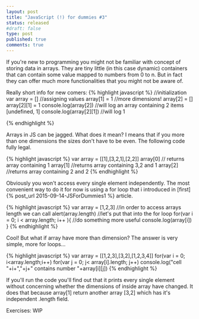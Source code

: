 ```yaml
---
layout: post
title: "JavaScript (!) for dummies #3"
status: released
#draft: false
type: post
published: true
comments: true
---
```


If you're new to programming you might not be familiar with concept of storing data in arrays. They are tiny little (in this case dynamic) containers that can contain some value mapped to numbers from 0 to n. But in fact they can offer much more functionalities that you might not be aware of. 

<!--more-->

Really short info for new comers:
{% highlight javascript %}
//initialization
var array = []
//assigning values
array[1] = 1
//more dimensions!
array[2] = []
array[2][1] = 1
console.log(array[2]) //will log an array containing 2 items [undefined, 1]
console.log(array[2][1]) //will log 1

{% endhighlight %}

Arrays in JS can be jagged. What does it mean? I means that if you more than one dimensions the sizes don't have to be even. The following code fully legal.

{% highlight javascript %}
var array = [[1],[3,2,1],[2,2]]
array[0] // returns array containing 1
array[1] //returns array containing 3,2 and 1
array[2] //returns array containing 2 and 2
{% endhighlight %}

Obviously you won't access every single element independently. The most convenient way to do it for now is using a for loop that i introduced in [first]{% post_url 2015-09-14-JSForDummies1 %} article.

{% highlight javascript %}
var array = [1,2,3]
//in order to access arrays length we can call
alert(array.length)
//let's put that into the for loop
for(var i = 0; i < array.length; i++ ){
  //do something more useful
  console.log(array[i])
}
{% endhighlight %}

Cool! But what if array have more than dimension? The answer is very simple, more for loops...

{% highlight javascript %}
var array = [[1,2,3],[3,2],[1,2,3,4]]
for(var i = 0; i<array.length;i++)
  for(var j = 0; j< array[i].length; j++)
    console.log("cell "+i+","+j+" contains number "+array[i][j])
{% endhighlight %}

If you'll run the code you'll find out that it prints every single element without concerning whether the dimensions of inside array have changed. It does that because array[1] return another array [3,2] which has it's independent .length field.

Exercises: WIP